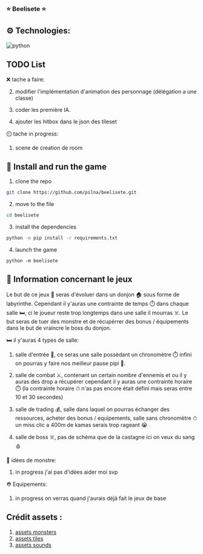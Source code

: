 ### ⭐ Beelisete ⭐

## ⚙️ Technologies: 

![python](https://img.shields.io/badge/-Python-%233776AB?logo=python&logoColor=white)

## TODO List

❌ tache a faire:

2. modifier l'implémentation d'animation des personnage (délégation a une classe)

3. coder les première IA.

5. ajouter les hitbox dans le json des tileset

⏲️ tache in progress:

1. scene de creation de room

## 🔧 Install and run the game

1. clone the repo

```sh
git clone https://github.com/pilna/beelisete.git
```

2. move to the file

```sh
cd beelisete
```

3. install the dependencies
```sh
python -m pip install -r requirements.txt
```

4. launch the game

```
python -m beelisete
```

## 📕 Information concernant le jeux

Le but de ce jeux 🎯 seras d'évoluer dans un donjon 🏠 sous forme de labyrinthe. Cependant il y'auras une contrainte de temps ⏱️ dans chaque salle 🛏️, ci le joueur reste trop longtemps dans une salle il mourras ☠️. Le but seras de tuer des monstre et de récupérrer des bonus / équipements dans le but de vraincre le boss du donjon.

🛏️ il y'auras 4 types de salle:

1. salle d'entrée 🚪, ce seras une salle possèdant un chronomètre ⏱️ infini on pourras y faire nos meilleur pause pipi 🚽.

2. salle de combat ⚔️, contenant un certain nombre d'ennemis et ou il y auras des drop a récupérer cependant il y auras une contrainte horaire ⏱️ (la contrainte horaire ⏱ n'as pas encore était défini mais seras entre 10 et 30 secondes)

3. salle de trading 💰, salle dans laquel on pourras échanger des ressources, acheter des bonus / equipements, salle sans chronomètre ⏱ un miss clic a 400m de kamas serais trop rageant 😭

4. salle de boss ☠️, pas de schéma que de la castagne ici on veux du sang 🩸

👾 idées de monstre:

1. in progress j'ai pas d'idées aider moi svp

⛑️ Equipements:

1. in progress on verras quand j'aurais déjà fait le jeux de base

## Crédit assets :

1. [assets monsters](https://0x72.itch.io/dungeontileset-ii)
2. [assets tiles](https://cainos.itch.io/pixel-art-top-down-basic)
3. [assets sounds](https://arcofdream.itch.io/monolith-ost)
    
